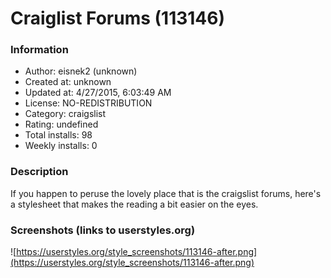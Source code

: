 # Craiglist Forums (113146)

### Information
- Author: eisnek2 (unknown)
- Created at: unknown
- Updated at: 4/27/2015, 6:03:49 AM
- License: NO-REDISTRIBUTION
- Category: craigslist
- Rating: undefined
- Total installs: 98
- Weekly installs: 0


### Description
If you happen to peruse the lovely place that is the craigslist forums, here's a stylesheet that makes the reading a bit easier on the eyes.


### Screenshots (links to userstyles.org)
![https://userstyles.org/style_screenshots/113146-after.png](https://userstyles.org/style_screenshots/113146-after.png)


